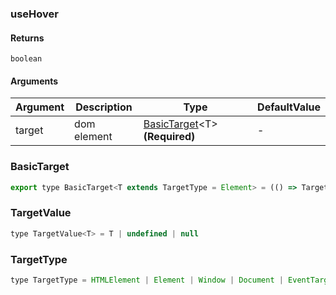 ### useHover

#### Returns

`boolean`

#### Arguments

| Argument | Description | Type                                                | DefaultValue |
| -------- | ----------- | --------------------------------------------------- | ------------ |
| target   | dom element | [BasicTarget](#BasicTarget)&lt;T&gt; **(Required)** | -            |

### BasicTarget

```js
export type BasicTarget<T extends TargetType = Element> = (() => TargetValue<T>) | TargetValue<T> | MutableRefObject<TargetValue<T>>
```

### TargetValue

```js
type TargetValue<T> = T | undefined | null
```

### TargetType

```js
type TargetType = HTMLElement | Element | Window | Document | EventTarget
```
